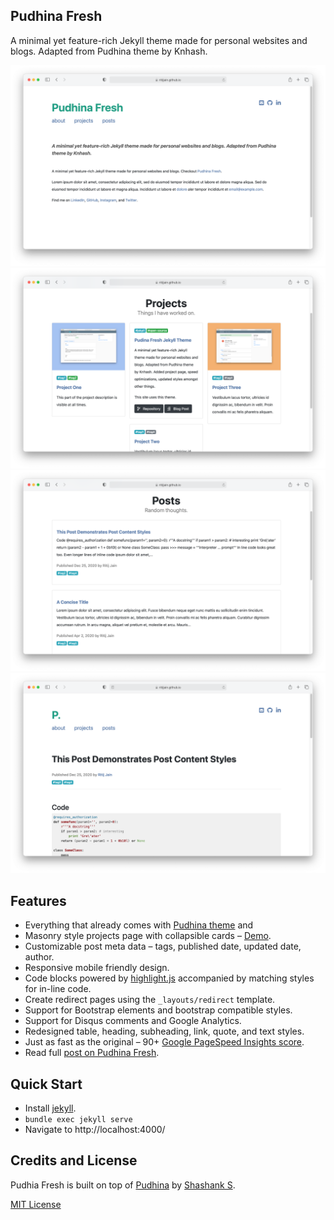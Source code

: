 ## Pudhina Fresh
A minimal yet feature-rich Jekyll theme made for personal websites and blogs. Adapted from Pudhina theme by Knhash.

![Project Page](/assets/img/dis1.png)
![Project Page](/assets/img/project-page.png)
![Project Page](/assets/img/dis2.png)
![Project Page](/assets/img/dis3.png)

## Features
* Everything that already comes with [Pudhina theme](https://github.com/knhash/Pudhina) and
* Masonry style projects page with collapsible cards – [Demo](https://ritijjain.github.io/pudhina-fresh/projects/).
* Customizable post meta data – tags, published date, updated date, author.
* Responsive mobile friendly design.
* Code blocks powered by [highlight.js](https://highlightjs.org/) accompanied by matching styles for in-line code.
* Create redirect pages using the `_layouts/redirect` template.
* Support for Bootstrap elements and bootstrap compatible styles.
* Support for Disqus comments and Google Analytics.
* Redesigned table, heading, subheading, link, quote, and text styles.
* Just as fast as the original – 90+ [Google PageSpeed Insights score](https://developers.google.com/speed/pagespeed/insights/?url=https%3A%2F%2Fritijjain.com%2F).
* Read full [post on Pudhina Fresh](https://ritijjain.com/2020/09/12/pudhina-fresh.html).

## Quick Start
* Install [jekyll](https://jekyllrb.com/docs/installation/).
* `bundle exec jekyll serve`
* Navigate to http://localhost:4000/

## Credits and License
Pudhia Fresh is built on top of [Pudhina](https://github.com/knhash/Pudhina) by [Shashank S](https://github.com/knhash).

[MIT License](https://github.com/ritijjain/pudhina-fresh/blob/master/LICENSE)